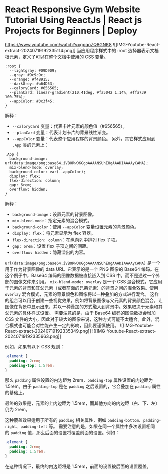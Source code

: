 # React Responsive Gym Website Tutorial Using ReactJs | React js Projects for Beginners | Deploy
https://www.youtube.com/watch?v=gpqoZQ8GNK8
![[IMG-Youtube-React-extract-20240719192335114.png]]
当应用程序样式中的 :root 选择器表示文档根元素，定义了可以在整个文档中使用的 CSS 变量。
```
:root {
  --lightgray: #D9D9D9;
  --gray: #9c9c9c;
  --orange: #f48915;
  --darkGrey: #u64D53;
  --caloryCard: #656565;
  --planCard: linear-gradient(210.41deg, #fa5042 1.14%, #ffa739 100.75%);
  --appColor: #3c3f45;
}
```
解释：
- `--caloryCard` 变量：代表卡片元素的颜色值（#656565）。
- `--planCard` 变量：代表计划卡片的背景线性渐变。
- `--appColor` 变量：代表整个应用程序的背景颜色。
另外，其它样式应用到 `.App` 类的元素上：
```
.App {
  background-image: url(data:image/png;base64,iVBORwOKGgoAAAANSUhEUgAAADIAAAAyCAMA);
  mix-blend-mode: overlay;
  background-color: var(--appColor);
  display: flex;
  flex-direction: column;
  gap: 6rem;
  overflow: hidden;
}
```
解释：
- `background-image`：设置元素的背景图像。
- `mix-blend-mode`：指定元素的混合模式。
- `background-color`：使用 `--appColor` 变量设置元素的背景颜色。
- `display: flex`：将元素显示为 flex 容器。
- `flex-direction: column`：在纵向列中排列 flex 子项。
- `gap: 6rem`：设置 flex 子项之间的间距。
- `overflow: hidden`：隐藏溢出的内容。

`url(data:image/png;base64,iVBORwOKGgoAAAANSUhEUgAAADIAAAAyCAMA)` 是一个用于作为背景图像的 data URI。它表示的是一个 PNG 图像的 Base64 编码。在这个例子中，Base64 编码的图像数据被直接嵌入到 CSS 中，而不是通过一个外部的图像文件来引用。
`mix-blend-mode: overlay` 是一个 CSS 混合模式，它应用于元素的背景和其父元素（或者前面的兄弟元素）的背景之间的混合效果。使用 `overlay` 混合模式，元素的背景颜色和图像将以一种叠加的方式进行混合。
这样的组合可以用于创建一些视觉效果，例如将背景图像与父元素的背景颜色混合，让图像在背景中显示出来，并以一种叠加的方式融入到背景中。效果取决于元素和其父元素的具体样式设置。
需要注意的是，由于 Base64 编码的图像数据会增加 CSS 文件的大小，因此对于较大的图像来说，这种方式可能不太适合。此外，混合模式也可能会对性能产生一定的影响，因此要谨慎使用。
![[IMG-Youtube-React-extract-20240719192335349.png]]
![[IMG-Youtube-React-extract-20240719192335663.png]]

例如，如果有以下 CSS 规则：

```css
.element {
  padding: 2rem;
  padding-top: 1.5rem;
}
```

那么 `padding` 属性设置的内边距为 2rem，`padding-top` 属性设置的内边距为 1.5rem。由于 `padding-top` 是在 `padding` 之后设置的，它会叠加在 `padding` 属性的基础上。

最终的效果是，元素的上内边距为 1.5rem，而其他方向的内边距（右、下、左）仍为 2rem。

这种覆盖效果适用于所有的 `padding` 相关属性，例如 `padding-bottom`、`padding-right`、`padding-left` 等。
需要注意的是，如果在同一个属性中多次设置相同的 `padding` 值，那么后面的设置将覆盖前面的设置。例如：

```css
.element {
  padding: 2rem;
  padding: 1.5rem;
}
```
在这种情况下，最终的内边距将是 1.5rem，前面的设置被后面的设置覆盖。

